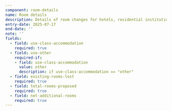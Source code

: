 ```yaml
---
component: room-details
name: Room details
description: Details of room changes for hotels, residential institutions and hostels (C1, C2, C2A use classes)
entry-date: 2025-07-17
end-date: ''
note: ''
fields:
  - field: use-class-accommodation
    required: true
  - field: use-other
    required-if:
    - field: use-class-accommodation
      value: other
      description: if use-class-accommodation == "other"
  - field: existing-rooms-lost
    required: true
  - field: total-rooms-proposed
    required: true
  - field: net-additional-rooms
    required: true
---
```

